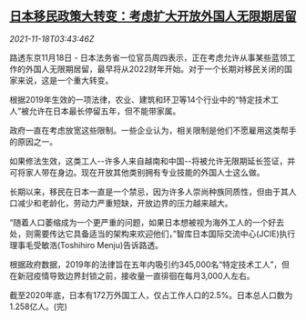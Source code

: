 <!--1637208063000-->
[日本移民政策大转变：考虑扩大开放外国人无限期居留](https://cn.reuters.com/article/japan-immigration-policy-changes-1118-th-idCNKBS2I308N)
------

<div><i>2021-11-18T03:43:46Z</i></div><p>路透东京11月18日 - 日本法务省一位官员周四表示，正在考虑允许从事某些蓝领工作的外国人无限期居留，最早将从2022财年开始。对于一个长期对移民关闭的国家来说，这是一个重大转变。</p><p>根据2019年生效的一项法律，农业、建筑和环卫等14个行业中的“特定技术工人”被允许在日本最长停留五年，但不能带家属。</p><p>政府一直在考虑放宽这些限制。一些企业认为，相关限制是他们不愿雇用这类帮手的原因之一。</p><p>如果修法生效，这类工人--许多人来自越南和中国--将被允许无限期延长签证，并可将家人带在身边。现在开放其他类别拥有专业技能的外国人士这么做。</p><p>长期以来，移民在日本一直是一个禁忌，因为许多人崇尚种族同质性，但由于其人口减少和老龄化，劳动力严重短缺，开放边界的压力越来越大。</p><p>“随着人口萎缩成为一个更严重的问题，如果日本想被视为海外工人的一个好去处，则需要传达它具备适当的架构来欢迎他们，”智库日本国际交流中心(JCIE)执行理事毛受敏浩(Toshihiro Menju)告诉路透。</p><p>根据政府数据，2019年的法律旨在五年内吸引约345,000名“特定技术工人”，但在新冠疫情导致边界封锁之前，接收量一直徘徊在每月3,000人左右。</p><p>截至2020年底，日本有172万外国工人，仅占工作人口的2.5%。日本总人口数为1.258亿人。(完)</p>
